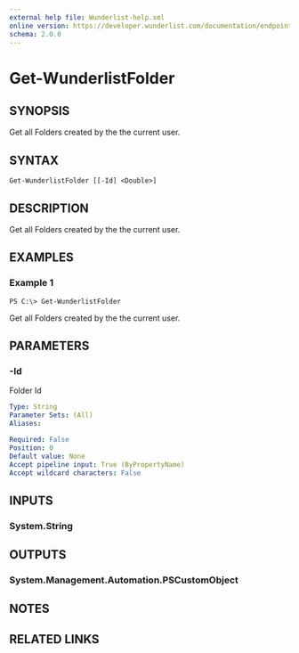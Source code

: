 ```yaml
---
external help file: Wunderlist-help.xml
online version: https://developer.wunderlist.com/documentation/endpoints/folder
schema: 2.0.0
---
```


# Get-WunderlistFolder

## SYNOPSIS
Get all Folders created by the the current user.

## SYNTAX

```
Get-WunderlistFolder [[-Id] <Double>]
```

## DESCRIPTION
Get all Folders created by the the current user.

## EXAMPLES

### Example 1
```
PS C:\> Get-WunderlistFolder
```

Get all Folders created by the the current user.

## PARAMETERS

### -Id
Folder Id

```yaml
Type: String
Parameter Sets: (All)
Aliases: 

Required: False
Position: 0
Default value: None
Accept pipeline input: True (ByPropertyName)
Accept wildcard characters: False
```

## INPUTS

### System.String


## OUTPUTS

### System.Management.Automation.PSCustomObject


## NOTES

## RELATED LINKS

